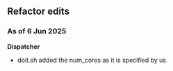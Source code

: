 ## Refactor edits

### As of 6 Jun 2025

**Dispatcher**
- doit.sh added the num_cores as it is specified by us
